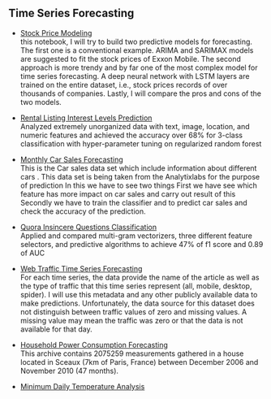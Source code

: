 
<h2 align='left'> Time Series Forecasting </h2>

- <a href="https://nbviewer.jupyter.org/github/Kearlay/market_data_mining/blob/master/market_data_mining.ipynb">Stock Price Modeling</a><br> 
 this notebook, I will try to build two predictive models for forecasting. The first one is a conventional example. ARIMA and SARIMAX models are suggested to fit the stock prices of Exxon Mobile. The second approach is more trendy and by far one of the most complex model for time series forecasting. A deep neural network with LSTM layers are trained on the entire dataset, i.e., stock prices records of over thousands of companies. Lastly, I will compare the pros and cons of the two models.
 
 - <a href="https://nbviewer.jupyter.org/github/Kearlay/NLP-project/blob/master/rental_listing.ipynb">Rental Listing Interest Levels Prediction
</a><br>
Analyzed extremely unorganized data with text, image, location, and numeric features and achieved the accuracy over 68% for 3-class classification with hyper-parameter tuning on regularized random forest
 
- <a href="https://nbviewer.jupyter.org/github/Kearlay/time_series/blob/master/monthly_car_sales.ipynb">Monthly Car Sales Forecasting
</a><br>
This is the Car sales data set which include information about different cars . This data set is being taken from the Analytixlabs for the purpose of prediction
In this we have to see two things
First we have see which feature has more impact on car sales and carry out result of this
Secondly we have to train the classifier and to predict car sales and check the accuracy of the prediction.

- <a href="https://nbviewer.jupyter.org/github/Kearlay/NLP-project/blob/master/Quora_insincere.ipynb">Quora Insincere Questions Classification
</a><br>
Applied and compared multi-gram vectorizers, three different feature selectors, and predictive algorithms to achieve 47% of f1 score and 0.89 of AUC

- <a href="https://nbviewer.jupyter.org/github/Kearlay/time_series/blob/master/wikipedia.ipynb">Web Traffic Time Series Forecasting
</a><br>
For each time series, the data provide the name of the article as well as the type of traffic that this time series represent (all, mobile, desktop, spider). I will use this metadata and any other publicly available data to make predictions. Unfortunately, the data source for this dataset does not distinguish between traffic values of zero and missing values. A missing value may mean the traffic was zero or that the data is not available for that day.

- <a href="https://nbviewer.jupyter.org/github/Kearlay/time_series/blob/master/household_electricity_consumption.ipynb">Household Power Consumption Forecasting</a><br>
This archive contains 2075259 measurements gathered in a house located in Sceaux (7km of Paris, France) between December 2006 and November 2010 (47 months).

- <a href="https://nbviewer.jupyter.org/github/Kearlay/time_series/blob/master/minimum_daily_temp.ipynb">Minimum Daily Temperature Analysis
</a><br>


